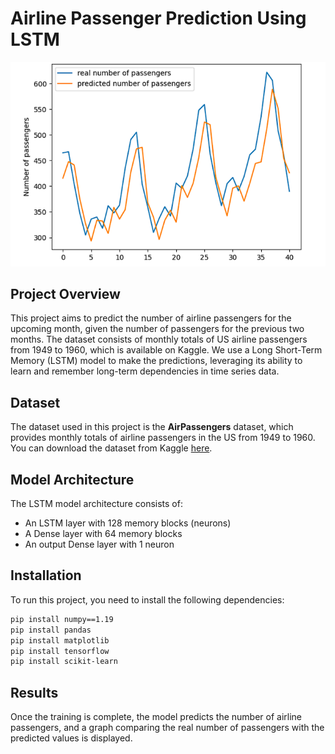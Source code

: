 # Airline Passenger Prediction Using LSTM

![Airline Passenger Prediction](different.png)

## Project Overview
This project aims to predict the number of airline passengers for the upcoming month, given the number of passengers for the previous two months. The dataset consists of monthly totals of US airline passengers from 1949 to 1960, which is available on Kaggle. We use a Long Short-Term Memory (LSTM) model to make the predictions, leveraging its ability to learn and remember long-term dependencies in time series data.

## Dataset
The dataset used in this project is the **AirPassengers** dataset, which provides monthly totals of airline passengers in the US from 1949 to 1960. You can download the dataset from Kaggle [here](https://www.kaggle.com/chirag19/air-passengers).

## Model Architecture
The LSTM model architecture consists of:
- An LSTM layer with 128 memory blocks (neurons)
- A Dense layer with 64 memory blocks
- An output Dense layer with 1 neuron


## Installation
To run this project, you need to install the following dependencies:

```bash
pip install numpy==1.19
pip install pandas
pip install matplotlib
pip install tensorflow
pip install scikit-learn
```

## Results
Once the training is complete, the model predicts the number of airline passengers, and a graph comparing the real number of passengers with the predicted values is displayed.


